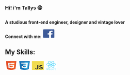 ### Hi! i'm Tallys 😁
##

 **A studious front-end engineer, designer and vintage lover**

**Connect with me:**
<a href="https://www.facebook.com/tallys.kronos5574" target="_blank">
<img aling="center" height="30" width="40" style="max-width:100%;" src="https://raw.githubusercontent.com/devicons/devicon/master/icons/facebook/facebook-original.svg" alt="tallys-facebook"></a>

## **My Skills:**
<img aling="center" height="30" width="40" style="max-width:100%;" src="https://raw.githubusercontent.com/devicons/devicon/master/icons/html5/html5-original.svg" alt="tallys-facebook">
<img aling="center" height="30" width="40" style="max-width:100%;" src="https://raw.githubusercontent.com/devicons/devicon/master/icons/css3/css3-original.svg" alt="tallys-facebook">
<img aling="center" height="30" width="40" style="max-width:100%;" src="https://raw.githubusercontent.com/devicons/devicon/master/icons/javascript/javascript-original.svg" alt="tallys-facebook">
<img aling="center" height="30" width="40" style="max-width:100%;" src="https://raw.githubusercontent.com/devicons/devicon/master/icons/react/react-original-wordmark.svg" alt="tallys-facebook">


<!--
**TallysCarvalho/TallysCarvalho** is a ✨ _special_ ✨ repository because its `README.md` (this file) appears on your GitHub profile.

Here are some ideas to get you started:

- 🔭 I’m currently working on ...
- 🌱 I’m currently learning ...
- 👯 I’m looking to collaborate on ...
- 🤔 I’m looking for help with ...
- 💬 Ask me about ...
- 📫 How to reach me: ...
- 😄 Pronouns: ...
- ⚡ Fun fact: ...
-->
